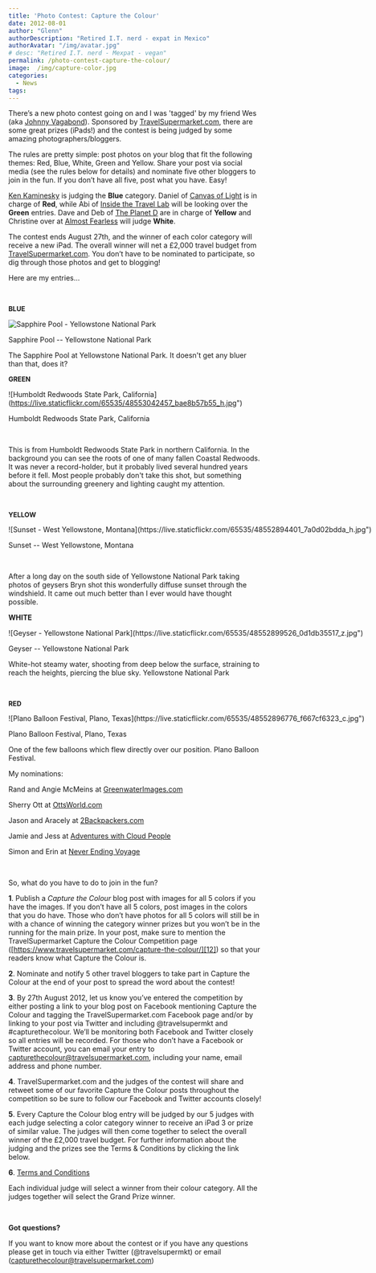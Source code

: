 ```yaml
---
title: 'Photo Contest: Capture the Colour'
date: 2012-08-01
author: "Glenn"
authorDescription: "Retired I.T. nerd - expat in Mexico"
authorAvatar: "/img/avatar.jpg"
# desc: "Retired I.T. nerd - Mexpat - vegan"
permalink: /photo-contest-capture-the-colour/
image:  /img/capture-color.jpg
categories:
  - News
tags:
---
```

There’s a new photo contest going on and I was 'tagged' by my friend Wes (aka <a href="https://johnnyvagabond.com">Johnny Vagabond</a>). Sponsored by <a href="https://www.travelsupermarket.com/">TravelSupermarket.com</a>, there are some great prizes (iPads!) and the contest is being judged by some amazing photographers/bloggers.

The rules are pretty simple: post photos on your blog that fit the following themes: Red, Blue, White, Green and Yellow. Share your post via social media (see the rules below for details) and nominate five other bloggers to join in the fun. If you don’t have all five, post what you have. Easy!

[Ken Kaminesky][1] is judging the **Blue** category. Daniel of [Canvas of Light][2] is in charge of **Red**, while Abi of [Inside the Travel Lab][3] will be looking over the **Green** entries. Dave and Deb of [The Planet D][4] are in charge of **Yellow** and Christine over at [Almost Fearless][5] will judge **White**.

The contest ends August 27th, and the winner of each color category will receive a new iPad. The overall winner will net a £2,000 travel budget from [TravelSupermarket.com][6]. You don’t have to be nominated to participate, so dig through those photos and get to blogging!

Here are my entries...

&nbsp;

<strong style="font-size: 13px;">BLUE</strong>

![Sapphire Pool - Yellowstone National Park](https://live.staticflickr.com/65535/48553041072_fa8e21b615_c.jpg")

  <p class="wp-caption-text">
    Sapphire Pool -- Yellowstone National Park
  </p>
</div>

The Sapphire Pool at Yellowstone National Park. It doesn't get any bluer than that, does it?

<p style="font-size: 13px;">
  <strong>GREEN</strong>
</p>

![Humboldt Redwoods State Park, California\](https://live.staticflickr.com/65535/48553042457_bae8b57b55_h.jpg")

  <p class="wp-caption-text">
    Humboldt Redwoods State Park, California
  </p>
</div>

&nbsp;

This is from Humboldt Redwoods State Park in northern California. In the background you can see the roots of one of many fallen Coastal Redwoods. It was never a record-holder, but it probably lived several hundred years before it fell. Most people probably don't take this shot, but something about the surrounding greenery and lighting caught my attention.

&nbsp;

<p style="font-size: 13px;">
  <strong>YELLOW</strong>
</p>

<div style="width: 1034px" class="wp-caption alignnone">
  ![Sunset - West Yellowstone, Montana](https://live.staticflickr.com/65535/48552894401_7a0d02bdda_h.jpg")

  <p class="wp-caption-text">
    Sunset -- West Yellowstone, Montana
  </p>
</div>

&nbsp;

After a long day on the south side of Yellowstone National Park taking photos of geysers Bryn shot this wonderfully diffuse sunset through the windshield. It came out much better than I ever would have thought possible.

<p style="text-align: left;" align="center">
  <strong>WHITE</strong>
</p>

<div style="width: 778px" class="wp-caption alignnone">
![Geyser - Yellowstone National Park](https://live.staticflickr.com/65535/48552899526_0d1db35517_z.jpg")

  <p class="wp-caption-text">
    Geyser -- Yellowstone National Park
  </p>
</div>

<p style="text-align: left;" align="center">
  White-hot steamy water, shooting from deep below the surface, straining to reach the heights, piercing the blue sky. Yellowstone National Park
</p>

<p style="text-align: left;" align="center">
  <em><br /> </em>
</p>

<p style="font-size: 13px;">
  <strong>RED</strong>
</p>

<div style="width: 1034px" class="wp-caption alignnone">
![Plano Balloon Festival, Plano, Texas](https://live.staticflickr.com/65535/48552896776_f667cf6323_c.jpg")

  <p class="wp-caption-text">
    Plano Balloon Festival, Plano, Texas
  </p>
</div>

<p style="text-align: left;" align="center">
  One of the few balloons which flew directly over our position. Plano Balloon Festival.
</p>

<span class="intro1">My nominations:</span>

Rand and Angie McMeins at [GreenwaterImages.com][7]

Sherry Ott at [OttsWorld.com][8]

Jason and Aracely at [2Backpackers.com][9]

Jamie and Jess at [Adventures with Cloud People][10]

Simon and Erin at [Never Ending Voyage][11]

&nbsp;

<span class="intro1">So, what do you have to do to join in the fun?</span>

**1**. Publish a *Capture the Colour* blog post with images for all 5 colors if you have the images. If you don’t have all 5 colors, post images in the colors that you do have. Those who don’t have photos for all 5 colors will still be in with a chance of winning the category winner prizes but you won’t be in the running for the main prize. In your post, make sure to mention the TravelSupermarket Capture the Colour Competition page ([https://www.travelsupermarket.com/capture-the-colour/][12]) so that your readers know what Capture the Colour is.

**2**. Nominate and notify 5 other travel bloggers to take part in Capture the Colour at the end of your post to spread the word about the contest!

**3**. By 27th August 2012, let us know you’ve entered the competition by either posting a link to your blog post on Facebook mentioning Capture the Colour and tagging the TravelSupermarket.com Facebook page and/or by linking to your post via Twitter and including @travelsupermkt and #capturethecolour. We’ll be monitoring both Facebook and Twitter closely so all entries will be recorded. For those who don’t have a Facebook or Twitter account, you can email your entry to capturethecolour@travelsupermarket.com, including your name, email address and phone number.

**4**. TravelSupermarket.com and the judges of the contest will share and retweet some of our favorite Capture the Colour posts throughout the competition so be sure to follow our Facebook and Twitter accounts closely!

**5**. Every Capture the Colour blog entry will be judged by our 5 judges with each judge selecting a color category winner to receive an iPad 3 or prize of similar value. The judges will then come together to select the overall winner of the £2,000 travel budget. For further information about the judging and the prizes see the Terms & Conditions by clicking the link below.

**6**. [Terms and Conditions][13]

Each individual judge will select a winner from their colour category. All the judges together will select the Grand Prize winner.

&nbsp;

**Got questions?**

If you want to know more about the contest or if you have any questions please get in touch via either Twitter (@travelsupermkt) or email (capturethecolour@travelsupermarket.com)

&nbsp;

 [1]: https://blog.kenkaminesky.com/
 [2]: https://www.canvas-of-light.com/
 [3]: https://www.insidethetravellab.com/
 [4]: https://theplanetd.com/
 [5]: https://almostfearless.com
 [6]: https://www.travelsupermarket.com/
 [7]: https://greenwaterimages.com
 [8]: https://www.ottsworld.com/
 [9]: https://2backpackers.com
 [10]: https://www.cloudpeopleadventures.com/
 [11]: https://neverendingvoyage.com
 [12]: https://www.travelsupermarket.com/c/holidays/capture-the-colour/
 [13]: https://www.travelsupermarket.com/holiday/holidays_capture-the-colour-terms.aspx
